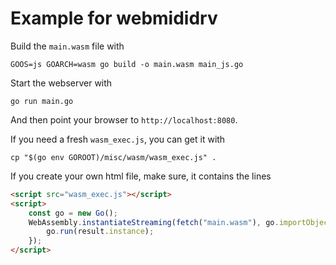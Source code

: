 # Example for webmididrv

Build the `main.wasm` file with 

```
GOOS=js GOARCH=wasm go build -o main.wasm main_js.go
```

Start the webserver with 

```
go run main.go
```

And then point your browser to `http://localhost:8080`.

If you need a fresh `wasm_exec.js`, you can get it with

```
cp "$(go env GOROOT)/misc/wasm/wasm_exec.js" .
```

If you create your own html file, make sure, it contains the lines


```html
<script src="wasm_exec.js"></script>
<script>
    const go = new Go();
    WebAssembly.instantiateStreaming(fetch("main.wasm"), go.importObject).then((result) => {
        go.run(result.instance);
    });
</script>
```
